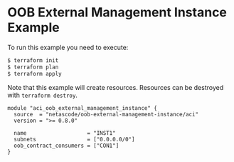 <!-- BEGIN_TF_DOCS -->
# OOB External Management Instance Example

To run this example you need to execute:

```bash
$ terraform init
$ terraform plan
$ terraform apply
```

Note that this example will create resources. Resources can be destroyed with `terraform destroy`.

```hcl
module "aci_oob_external_management_instance" {
  source  = "netascode/oob-external-management-instance/aci"
  version = ">= 0.8.0"

  name                   = "INST1"
  subnets                = ["0.0.0.0/0"]
  oob_contract_consumers = ["CON1"]
}
```
<!-- END_TF_DOCS -->